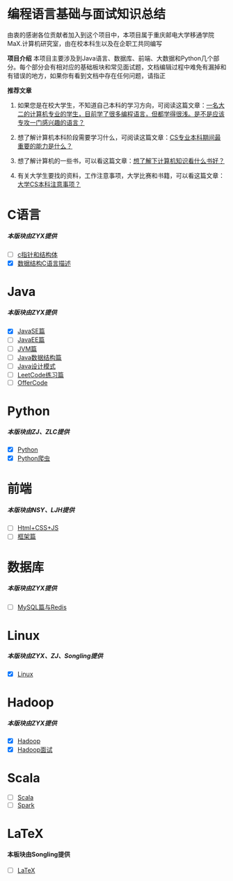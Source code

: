 # 编程语言基础与面试知识总结

由衷的感谢各位贡献者加入到这个项目中，本项目属于重庆邮电大学移通学院 MaX.计算机研究室，由在校本科生以及在企职工共同编写<br>

**项目介绍**
本项目主要涉及到Java语言、数据库、前端、大数据和Python几个部分。每个部分会有相对应的基础板块和常见面试题，文档编辑过程中难免有漏掉和有错误的地方，如果你有看到文档中存在任何问题，请指正<br>

**推荐文章**
1. 如果您是在校大学生，不知道自己本科的学习方向，可阅读这篇文章：[一名大二的计算机专业的学生，目前学了很多编程语言，但都学得很浅。是不是应该专攻一门感兴趣的语言？](https://www.zhihu.com/question/309652874/answer/583965)<br>

2. 想了解计算机本科阶段需要学习什么，可阅读这篇文章：[CS专业本科期间最重要的能力是什么？](https://www.zhihu.com/question/322947352/answer/676279640)<br>

3. 想了解计算机的一些书，可以看这篇文章：[想了解下计算机知识看什么书好？](https://www.zhihu.com/question/279263458/answer/407332439)<br>

4. 有关大学生要找的资料，工作注意事项，大学比赛和书籍，可以看这篇文章：[大学CS本科注意事项？](https://github.com/Zhang-Yixuan/Program-Basic-Knowledge/blob/master/README.resource/Knowledge.md)<br>

# C语言
##### 本版块由ZYX提供
* [ ] [c指针和结构体](https://)
* [x] [数据结构C语言描述](https://github.com/Zhang-Yixuan/Program-Basic-Knowledge/blob/master/README.resource/C.md)

# Java
##### 本版块由ZYX提供
* [x] [JavaSE篇](https://github.com/Zhang-Yixuan/Program-Basic-Knowledge/blob/master/JavaSE/JavaSE.md)
* [ ] [JavaEE篇](https://github.com/Zhang-Yixuan/Program-Basic-Knowledge/blob/master/JavaEE/JavaEE.md)
* [ ] [JVM篇](https://github.com/Zhang-Yixuan/Program-Basic-Knowledge/blob/master/JVM/JVM.md)
* [ ] [Java数据结构篇](https://github.com/Zhang-Yixuan/JavaDataStruct/blob/master/README.md)
* [ ] [Java设计模式](https://github.com/Zhang-Yixuan/Design_patterns/blob/master/README.md)
* [ ] [LeetCode练习篇](https://github.com/Zhang-Yixuan/LeetCodeTest)
* [ ] [OfferCode](https://github.com/Zhang-Yixuan/OfferCode)

# Python
##### 本版块由ZJ、ZLC提供
* [x] [Python](https://github.com/Zhang-Yixuan/Program-Basic-Knowledge/blob/master/README.resource/python.md)
* [x] [Python爬虫](https://github.com/Zhang-Yixuan/Program-Basic-Knowledge/blob/master/python%E7%88%AC%E8%99%AB/%E7%88%AC%E8%99%AB%E7%9F%A5%E8%AF%86%E5%BF%85%E5%A4%87.md)

# 前端
##### 本版块由NSY、LJH提供
* [ ] [Html+CSS+JS](https://github.com/Zhang-Yixuan/Program-Basic-Knowledge/blob/master/README.resource/front.md)
* [ ] [框架篇](https://github.com/Zhang-Yixuan/Program-Basic-Knowledge/blob/master/README.resource/front-frame.md)

# 数据库
##### 本版块由ZYX提供
* [ ] [MySQL篇与Redis](https://github.com/Zhang-Yixuan/Program-Basic-Knowledge/blob/master/DB/DB.md)


# Linux
##### 本版块由ZYX、ZJ、Songling提供
* [x] [Linux](https://github.com/Zhang-Yixuan/Hadoop_Learning/blob/master/Linux.md)

# Hadoop
##### 本版块由ZYX提供
* [x] [Hadoop](https://github.com/Zhang-Yixuan/Hadoop_Learning)
* [x] [Hadoop面试](https://github.com/Zhang-Yixuan/Program-Basic-Knowledge/blob/master/JavaSE/hadoop.md)

# Scala
* [ ] [Scala](https://)
* [ ] [Spark](https://)

# LaTeX
#### 本板块由Songling提供
* [ ] [LaTeX](https://)


